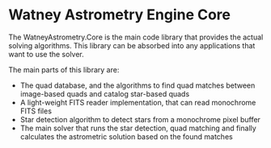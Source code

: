 # Watney Astrometry Engine Core

The WatneyAstrometry.Core is the main code library that provides the actual solving algorithms. This library can be absorbed into any applications that want to use the solver.

The main parts of this library are:

- The quad database, and the algorithms to find quad matches between image-based quads and catalog star-based quads
- A light-weight FITS reader implementation, that can read monochrome FITS files
- Star detection algorithm to detect stars from a monochrome pixel buffer
- The main solver that runs the star detection, quad matching and finally calculates the astrometric solution based on the found matches
